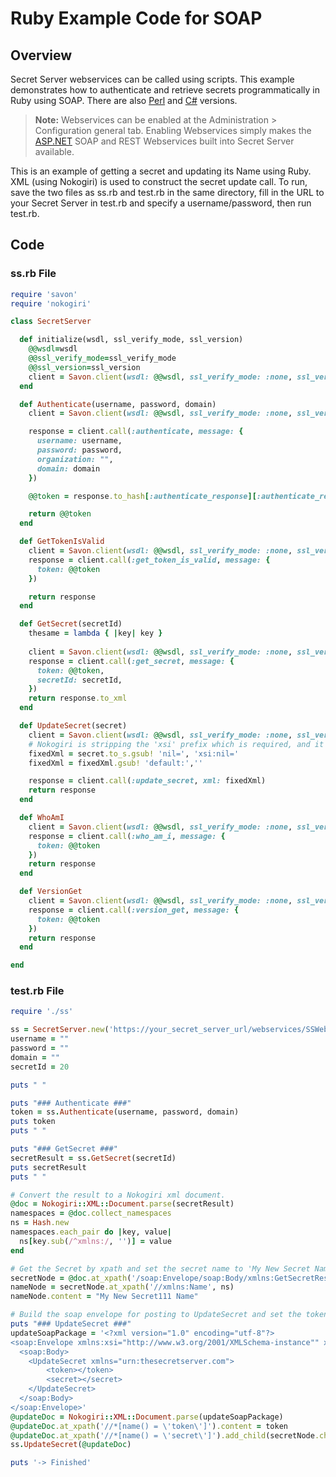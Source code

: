[title]: # "Ruby Example Code for SOAP"
[tags]: # "SOAP API,API,Scripting,Ruby"
[priority]: # "1000"

# Ruby Example Code for SOAP

## Overview

Secret Server webservices can be called using scripts. This example demonstrates how to authenticate and retrieve secrets programmatically in Ruby using SOAP. There are also [Perl](../soap-perl-example-code/index.md) and [C#](../soap-C#-example-code/index.md) versions.

> **Note:** Webservices can be enabled at the Administration \> Configuration general tab. Enabling Webservices simply makes the [ASP.NET](http://asp.net/) SOAP and REST Webservices built into Secret Server available.

This is an example of getting a secret and updating its Name using Ruby.  XML (using Nokogiri) is used to construct the secret update call.  To run, save the two files as ss.rb and test.rb in the same directory, fill in the URL to your Secret Server in test.rb and specify a username/password, then run test.rb.

## Code

### ss.rb File

````ruby
require 'savon'
require 'nokogiri'

class SecretServer

  def initialize(wsdl, ssl_verify_mode, ssl_version)
    @@wsdl=wsdl
    @@ssl_verify_mode=ssl_verify_mode
    @@ssl_version=ssl_version
    client = Savon.client(wsdl: @@wsdl, ssl_verify_mode: :none, ssl_version: :TLSv1)
  end

  def Authenticate(username, password, domain)
    client = Savon.client(wsdl: @@wsdl, ssl_verify_mode: :none, ssl_version: :TLSv1)

    response = client.call(:authenticate, message: {
      username: username,
      password: password,
      organization: "",
      domain: domain 
    })

    @@token = response.to_hash[:authenticate_response][:authenticate_result][:token]

    return @@token
  end

  def GetTokenIsValid
    client = Savon.client(wsdl: @@wsdl, ssl_verify_mode: :none, ssl_version: :TLSv1)
    response = client.call(:get_token_is_valid, message: {
      token: @@token
    })

    return response
  end

  def GetSecret(secretId)
	thesame = lambda { |key| key }	
    
    client = Savon.client(wsdl: @@wsdl, ssl_verify_mode: :none, ssl_version: :TLSv1, convert_request_keys_to: :none) #, convert_response_tags_to: thesame)
    response = client.call(:get_secret, message: {
      token: @@token,
      secretId: secretId,
    })
    return response.to_xml
  end

  def UpdateSecret(secret)
    client = Savon.client(wsdl: @@wsdl, ssl_verify_mode: :none, ssl_version: :TLSv1)
	# Nokogiri is stripping the 'xsi' prefix which is required, and it also puts a 'default' prefix in, which is disallowed.
	fixedXml = secret.to_s.gsub! 'nil=', 'xsi:nil='
	fixedXml = fixedXml.gsub! 'default:',''

    response = client.call(:update_secret, xml: fixedXml)
    return response
  end  

  def WhoAmI
    client = Savon.client(wsdl: @@wsdl, ssl_verify_mode: :none, ssl_version: :TLSv1)
    response = client.call(:who_am_i, message: {
      token: @@token
    })
    return response
  end

  def VersionGet
    client = Savon.client(wsdl: @@wsdl, ssl_verify_mode: :none, ssl_version: :TLSv1)
    response = client.call(:version_get, message: {
      token: @@token
    })
    return response
  end

end
````

### test.rb File

````ruby
require './ss'

ss = SecretServer.new('https://your_secret_server_url/webservices/SSWebService.asmx?WSDL';, ':none', ':TLSv1')
username = ""
password = ""
domain = ""
secretId = 20

puts " "

puts "### Authenticate ###"
token = ss.Authenticate(username, password, domain)
puts token
puts " "

puts "### GetSecret ###"
secretResult = ss.GetSecret(secretId)
puts secretResult
puts " "

# Convert the result to a Nokogiri xml document.
@doc = Nokogiri::XML::Document.parse(secretResult)
namespaces = @doc.collect_namespaces
ns = Hash.new
namespaces.each_pair do |key, value|
  ns[key.sub(/^xmlns:/, '')] = value
end

# Get the Secret by xpath and set the secret name to 'My New Secret Name'
secretNode = @doc.at_xpath('/soap:Envelope/soap:Body/xmlns:GetSecretResponse/xmlns:GetSecretResult/xmlns:Secret', ns)
nameNode = secretNode.at_xpath('//xmlns:Name', ns)
nameNode.content = "My New Secret111 Name"

# Build the soap envelope for posting to UpdateSecret and set the token and secret
puts "### UpdateSecret ###"
updateSoapPackage = '<?xml version="1.0" encoding="utf-8"?>
<soap:Envelope xmlns:xsi="http://www.w3.org/2001/XMLSchema-instance"" xmlns:xsd="http://www.w3.org/2001/XMLSchema"" xmlns:soap="http://schemas.xmlsoap.org/soap/envelope/">;
  <soap:Body>
    <UpdateSecret xmlns="urn:thesecretserver.com">    
		<token></token>
		<secret></secret>
	</UpdateSecret>
  </soap:Body>
</soap:Envelope>'
@updateDoc = Nokogiri::XML::Document.parse(updateSoapPackage)
@updateDoc.at_xpath('//*[name() = \'token\']').content = token
@updateDoc.at_xpath('//*[name() = \'secret\']').add_child(secretNode.children())
ss.UpdateSecret(@updateDoc)

puts '-> Finished'
````

